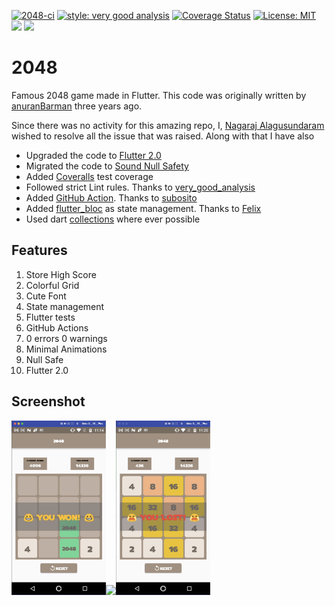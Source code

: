 [![2048-ci](https://github.com/NaagAlgates/2048/actions/workflows/main.yml/badge.svg)](https://github.com/NaagAlgates/2048/actions/workflows/main.yml)
[![style: very good analysis](https://img.shields.io/badge/style-very_good_analysis-B22C89.svg)](https://pub.dev/packages/very_good_analysis)
[![Coverage Status](https://coveralls.io/repos/github/NaagAlgates/2048/badge.svg?branch=master)](https://coveralls.io/github/NaagAlgates/2048?branch=master)
[![License: MIT](https://img.shields.io/badge/License-MIT-blue.svg)](https://opensource.org/licenses/MIT)
[![](https://img.shields.io/badge/Contributions-Welcome-yellow)](https://github.com/NaagAlgates/2048)
[![](https://img.shields.io/badge/Maintained-Yes-blue)](https://github.com/NaagAlgates/2048)



# 2048

Famous 2048 game made in Flutter. This code was originally written by [anuranBarman](https://github.com/anuranBarman/2048) three years ago.

Since there was no activity for this amazing repo, I, [Nagaraj Alagusundaram](https://www.nagaraj.com.au) wished to resolve all the issue that was raised. Along with that I have also

* Upgraded the code to [Flutter 2.0](https://dart.dev/dart-2)
* Migrated the code to [Sound Null Safety](https://dart.dev/null-safety/migration-guide)
* Added [Coveralls](https://coveralls.io/) test coverage
* Followed strict Lint rules. Thanks to [very_good_analysis](https://github.com/VeryGoodOpenSource/very_good_analysis/blob/main/README.md)
* Added [GitHub Action](https://github.com/features/actions). Thanks to [subosito](https://github.com/subosito/flutter-action)
* Added [flutter_bloc](https://github.com/felangel/bloc/tree/master/packages/flutter_bloc) as state management. Thanks to [Felix](https://github.com/felangel)
* Used dart [collections](https://pub.dev/packages/collection) where ever possible

## Features

1. Store High Score
2. Colorful Grid
3. Cute Font
4. State management
5. Flutter tests
6. GitHub Actions
7. 0 errors 0 warnings
8. Minimal Animations
9. Null Safe
10. Flutter 2.0


## Screenshot

<img src="https://github.com/NaagAlgates/2048/blob/fdbab0d5534f316f360a88e4b3a6ee5b30308e17/screenshot/game_won.png" width="30%"><img src="https://github.com/NaagAlgates/2048/blob/fdbab0d5534f316f360a88e4b3a6ee5b30308e17/screenshot/game_play.gif" width="30%"><img src="https://github.com/NaagAlgates/2048/blob/fdbab0d5534f316f360a88e4b3a6ee5b30308e17/screenshot/game_lost.png" width="30%">
